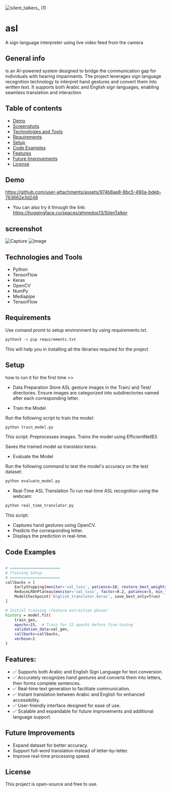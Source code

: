 ![_silent_talkers__ (1)](https://github.com/user-attachments/assets/104bb527-972b-4d32-bacd-29f99e8d8eea)


# asl
A sign language interpreter using live video feed from the camera

## General info
is an AI-powered system designed to bridge the communication gap for individuals with hearing impairments. The project leverages sign language recognition technology to interpret hand gestures and convert them into written text. It supports both Arabic and English sign languages, enabling seamless translation and interaction


## Table of contents
* [Demo](#demo)
* [Screenshots](#screenshot)
* [Technologies and Tools](#technologies-and-tools)
* [Requirements](#requirements)
* [Setup](#setup)
* [Code Examples](#code-examples)
* [Features](#features)
* [Future Improvements](future-improvements)
* [License](#license)

## Demo

https://github.com/user-attachments/assets/974b8ae8-8bc5-490a-bdeb-763662e3d248

- You can also try it through the link: 
https://huggingface.co/spaces/ahmedos13/SilenTalker

## screenshot
![Capture](https://github.com/user-attachments/assets/005dbd5b-0a82-48f9-9ca8-b2d91ac40624)
![image](https://github.com/user-attachments/assets/eebe6794-9ad8-4e56-99e0-4a3356ebeadf)



## Technologies and Tools
- Python
- TensorFlow
- Keras
- OpenCV
- NumPy
- Mediapipe
- TensorFlow

## Requirements

Use comand promt to setup environment by using requirements.txt.
``` bash
python3 -m pip requirements.txt
```

This will help you in installing all the libraries required for the project

## Setup
how to run it for the first time >>

- Data Preparation
Store ASL gesture images in the Train/ and Test/ directories.
Ensure images are categorized into subdirectories named after each corresponding letter.

- Train the Model

Run the following script to train the model:
```bash
python train_model.py
```

This script:
Preprocesses images.
Trains the model using EfficientNetB3.

Saves the trained model as translator.keras.

- Evaluate the Model

Run the following command to test the model's accuracy on the test dataset:
```bash
python evaluate_model.py
```

- Real-Time ASL Translation
To run real-time ASL recognition using the webcam:
```bash
python real_time_translator.py
```
This script:
- Captures hand gestures using OpenCV.
- Predicts the corresponding letter.
- Displays the prediction in real-time.

## Code Examples
```bash

# ======================
# Training Setup
# ======================
callbacks = [
    EarlyStopping(monitor='val_loss', patience=10, restore_best_weights=True),
    ReduceLROnPlateau(monitor='val_loss', factor=0.2, patience=5, min_lr=1e-6),
    ModelCheckpoint('English_translator.keras', save_best_only=True)
]

# Initial training (feature extraction phase)
history = model.fit(
    train_gen,
    epochs=15,  # Train for 15 epochs before fine-tuning
    validation_data=val_gen,
    callbacks=callbacks,
    verbose=1
)

```


## Features:
- ✅ Supports both Arabic and English Sign Language for text conversion.
- ✅ Accurately recognizes hand gestures and converts them into letters, then forms complete sentences.
- ✅ Real-time text generation to facilitate communication.
- ✅ Instant translation between Arabic and English for enhanced accessibility.
- ✅ User-friendly interface designed for ease of use.
- ✅ Scalable and expandable for future improvements and additional language support.

## Future Improvements

- Expand dataset for better accuracy.
- Support full-word translation instead of letter-by-letter.
- Improve real-time processing speed.

## License

This project is open-source and free to use.

